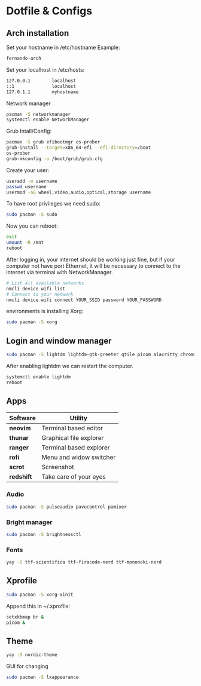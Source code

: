 # Dotfile & Configs


## Arch installation

Set your hostname in /etc/hostname
Example:

```bash
fernando-arch
```

Set your localhost in /etc/hosts:

```bash
127.0.0.1        localhost
::1              localhost
127.0.1.1        myhostname
```

Network manager

```bash
pacman -S networkmanager
systemctl enable NetworkManager
```

Grub Intall/Config:

```bash
pacman -S grub efibootmgr os-prober
grub-install --target=x86_64-efi --efi-directory=/boot
os-prober
grub-mkconfig -o /boot/grub/grub.cfg
```

Create your user:

```bash
useradd -m username
passwd username
usermod -aG wheel,video,audio,optical,storage username
```

To have root privileges we need sudo:

```bash
sudo pacman -S sudo
```

Now you can reboot:

```bash
exit
umount -R /mnt
reboot
```

After logging in, your internet should be working just fine, but if your computer not have port Ethernet, it will be necessary to connect to the internet via terminal with NetworkManager.

```bash
# List all available networks
nmcli device wifi list
# Connect to your network
nmcli device wifi connect YOUR_SSID password YOUR_PASSWORD
```

environments is installing Xorg:

```bash
sudo pacman -S xorg
```


## Login and window manager

```bash
sudo pacman -S lightdm lightdm-gtk-greeter qtile picom alacritty chromium
```


After enabling lightdm we can restart the computer.

```bash
systemctl enable lightdm
reboot
```


## Apps

| Software     | Utility                 |
|--------------|-------------------------|
| **neovim**   | Terminal based editor   |
| **thunar**   | Graphical file explorer |
| **ranger**   | Terminal based explorer |
| **rofi**     | Menu and widow switcher |
| **scrot**    | Screenshot              |
| **redshift** | Take care of your eyes  |


### Audio

```bash
sudo pacman -S pulseaudio pavucontrol pamixer
```


### Bright manager

```bash
sudo pacman -S brightnessctl
```


### Fonts

```bash
yay -S ttf-scientifica ttf-firacode-nerd ttf-mononoki-nerd
```


## Xprofile

```bash
sudo pacman -S xorg-xinit
```

Append this in ~/.xprofile:

```bash
setxkbmap br &
picom &
```


## Theme

```bash
yay -S nordic-theme
```

GUI for changing

```bash
sudo pacman -S lxappearance
```
